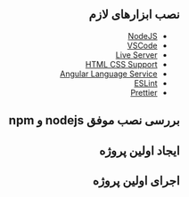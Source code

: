 <div dir="rtl" style="text-align:justify;">

## نصب ابزارهای لازم

- [NodeJS](https://nodejs.org/en)
- [VSCode](https://code.visualstudio.com)
- [Live Server](https://marketplace.visualstudio.com/items?itemName=ritwickdey.LiveServer)
- [HTML CSS Support](https://marketplace.visualstudio.com/items?itemName=ecmel.vscode-html-css)
- [Angular Language Service](https://marketplace.visualstudio.com/items?itemName=Angular.ng-template)
- [ESLint](https://marketplace.visualstudio.com/items?itemName=dbaeumer.vscode-eslint)
- [Prettier](https://marketplace.visualstudio.com/items?itemName=esbenp.prettier-vscode)

## بررسی نصب موفق nodejs و npm

## ایجاد اولین پروژه

## اجرای اولین پروژه

</div>